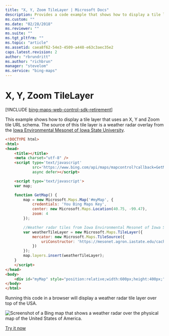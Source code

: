 ```yaml
---
title: "X, Y, Zoom TileLayer | Microsoft Docs"
description: Provides a code example that shows how to display a tile layer that uses an X, Y, and Zoom tile URL schema.
ms.custom: ""
ms.date: "02/28/2018"
ms.reviewer: ""
ms.suite: ""
ms.tgt_pltfrm: ""
ms.topic: "article"
ms.assetid: caea8f62-54e3-4509-a448-e63c3aec35e2
caps.latest.revision: 2
author: "rbrundritt"
ms.author: "richbrun"
manager: "stevelom"
ms.service: "bing-maps"
---
```


# X, Y, Zoom TileLayer

[!INCLUDE [bing-maps-web-control-sdk-retirement](../../../includes/bing-maps-web-control-sdk-retirement.md)]

This example shows how to display a tile layer that uses an X, Y and Zoom tile URL schema. The source of this tile layer is a weather radar overlay from the [Iowa Environmental Mesonet of Iowa State University](https://mesonet.agron.iastate.edu/ogc/).

```html
<!DOCTYPE html>
<html>
<head>
    <title></title>
    <meta charset="utf-8" />
    <script type='text/javascript'
            src='https://www.bing.com/api/maps/mapcontrol?callback=GetMap'
            async defer></script>

    <script type='text/javascript'>
    var map;

    function GetMap() {
        map = new Microsoft.Maps.Map('#myMap', {
            credentials: 'You Bing Maps Key',
            center: new Microsoft.Maps.Location(40.75, -99.47),
            zoom: 4
        });

        //Weather radar tiles from Iowa Environmental Mesonet of Iowa State University
        var weatherTileLayer = new Microsoft.Maps.TileLayer({
            mercator: new Microsoft.Maps.TileSource({
                uriConstructor: 'https://mesonet.agron.iastate.edu/cache/tile.py/1.0.0/nexrad-n0q-900913/{zoom}/{x}/{y}.png'
            })
        });
        map.layers.insert(weatherTileLayer);
    }
    </script>
</head>
<body>
    <div id="myMap" style="position:relative;width:600px;height:400px;"></div>
</body>
</html>
```

Running this code in a browser will display a weather radar tile layer over top of the USA. 
 
![Screenshot of a Bing map that shows a weather radar over the physical map of the United States of America.](../../media/bmv8-tilelayerxyzoom.PNG)

[Try it now](https://www.bing.com/api/maps/sdk/mapcontrol/isdk#tileLayerPublicXYZoom+JS)
